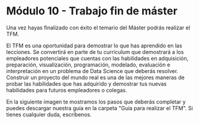 # Módulo 10 - Trabajo fin de máster

Una vez hayas finalizado con éxito el temario del Máster podrás realizar el TFM.

El TFM es una oportunidad para demostrar lo que has aprendido en las lecciones. Se convertirá en parte de tu currículum que demostrará a los empleadores potenciales que cuentas con las habilidades en adquisición, preparación, visualización, programación, modelado, evaluación e interpretación en un problema de Data Science que deberás resolver. Construir un proyecto del mundo real es una de las mejores maneras de probar las habilidades que has adquirido y demostrar tus nuevas habilidades para futuros empleadores o colegas.

En la siguiente imagen te mostramos los pasos que deberás completar y puedes descargar nuestra guía en la carpeta "Guía para realizar el TFM". Si tienes cualquier duda, escríbenos.

